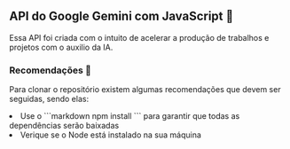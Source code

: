 <h2>API do Google Gemini com JavaScript 🚀</h2>

Essa API foi criada com o intuito de acelerar a produção de trabalhos e projetos com o auxilio da IA.

<h3>Recomendações 📝 </h3>

Para clonar o repositório existem algumas recomendações que devem ser seguidas, sendo elas:
<li> Use o ```markdown npm install ``` para garantir que todas as dependências serão baixadas </li>
<li>Verique se o Node está instalado na sua máquina</li>

